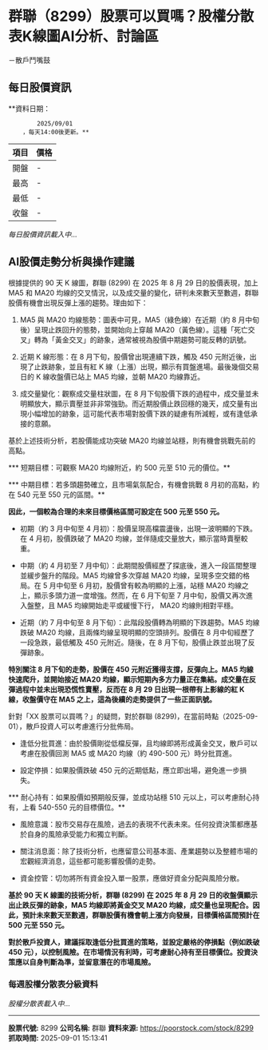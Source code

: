 # 群聯（8299）股票可以買嗎？股權分散表K線圖AI分析、討論區
－散戶鬥嘴鼓

## 每日股價資訊

**資料日期：
        
            2025/09/01
        ，每天14:00後更新。**

| 項目 | 價格 |
|------|------|
| 開盤 | - |
| 最高 | - |
| 最低 | - |
| 收盤 | - |

*每日股價資訊載入中...*

## AI股價走勢分析與操作建議

根據提供的 90 天 K 線圖，群聯 (8299) 在 2025 年 8 月 29 日的股價表現，加上 MA5 和 MA20 均線的交叉情況，以及成交量的變化，研判未來數天至數週，群聯股價有機會出現反彈上漲的趨勢。理由如下：

1.  MA5 與 MA20 均線態勢：圖表中可見，MA5（綠色線）在近期（約 8 月中旬後）呈現止跌回升的態勢，並開始向上穿越 MA20（黃色線）。這種「死亡交叉」轉為「黃金交叉」的跡象，通常被視為股價中期趨勢可能反轉的訊號。

2.  近期 K 線形態：在 8 月下旬，股價曾出現連續下跌，觸及 450 元附近後，出現了止跌跡象，並且有紅 K 線（上漲）出現，顯示有買盤進場。最後幾個交易日的 K 線收盤價已站上 MA5 均線，並朝 MA20 均線靠近。

3.  成交量變化：觀察成交量柱狀圖，在 8 月下旬股價下跌的過程中，成交量並未明顯放大，顯示賣壓並非非常強勁。而近期股價止跌回穩的幾天，成交量有出現小幅增加的跡象，這可能代表市場對股價下跌的疑慮有所減輕，或有逢低承接的意願。

基於上述技術分析，若股價能成功突破 MA20 均線並站穩，則有機會挑戰先前的高點。

***   短期目標：可觀察 MA20 均線附近，約 500 元至 510 元的價位。**

***   中期目標：若多頭趨勢確立，且市場氣氛配合，有機會挑戰 8 月初的高點，約在 540 元至 550 元的區間。**

**因此，一個較為合理的未來目標價格區間可設定在 500 元至 550 元。**

*   初期（約 3 月中旬至 4 月初）：股價呈現高檔震盪後，出現一波明顯的下跌。在 4 月初，股價跌破了 MA20 均線，並伴隨成交量放大，顯示當時賣壓較重。

*   中期（約 4 月初至 7 月中旬）：此期間股價經歷了探底後，進入一段區間整理並緩步盤升的階段。MA5 均線曾多次穿越 MA20 均線，呈現多空交錯的格局。在 5 月中旬至 6 月初，股價曾有較為明顯的上漲，站穩 MA20 均線之上，顯示多頭力道一度增強。然而，在 6 月下旬至 7 月中旬，股價又再次進入盤整，且 MA5 均線開始走平或緩慢下行， MA20 均線則相對平穩。

*   近期（約 7 月中旬至 8 月下旬）：此階段股價轉為明顯的下跌趨勢。MA5 均線跌破 MA20 均線，且兩條均線呈現明顯的空頭排列。股價在 8 月中旬經歷了一段急跌，最低觸及 450 元附近。隨後，在 8 月下旬，股價止跌並出現了反彈跡象。

**特別關注 8 月下旬的走勢，股價在 450 元附近獲得支撐，反彈向上。MA5 均線快速爬升，並開始接近 MA20 均線，顯示短期內多方力量正在集結。成交量在反彈過程中並未出現恐慌性賣壓，反而在 8 月 29 日出現一根帶有上影線的紅 K 線，收盤價守在 MA5 之上，這為後續的走勢提供了一些正面訊號。**

針對「XX 股票可以買嗎？」的疑問，對於群聯 (8299)，在當前時點（2025-09-01），散戶投資人可以考慮進行分批佈局。

*   逢低分批買進：由於股價剛從低檔反彈，且均線即將形成黃金交叉，散戶可以考慮在股價回測 MA5 或 MA20 均線（約 490-500 元）時分批買進。

*   設定停損：如果股價跌破 450 元的近期低點，應立即出場，避免進一步損失。

***   耐心持有：如果股價如預期般反彈，並成功站穩 510 元以上，可以考慮耐心持有，上看 540-550 元的目標價位。**

*   風險意識：股市交易存在風險，過去的表現不代表未來。任何投資決策都應基於自身的風險承受能力和獨立判斷。

*   關注消息面：除了技術分析，也應留意公司基本面、產業趨勢以及整體市場的宏觀經濟消息，這些都可能影響股價的走勢。

*   資金控管：切勿將所有資金投入單一股票，應做好資金分配與風險分散。

**基於 90 天 K 線圖的技術分析，群聯 (8299) 在 2025 年 8 月 29 日的收盤價顯示出止跌反彈的跡象，MA5 均線即將黃金交叉 MA20 均線，成交量也呈現配合。因此，預計未來數天至數週，群聯股價有機會朝上漲方向發展，目標價格區間預計在500 元至 550 元。**

**對於散戶投資人，建議採取逢低分批買進的策略，並設定嚴格的停損點（例如跌破 450 元），以控制風險。在市場情況有利時，可考慮耐心持有至目標價位。投資決策應以自身判斷為準，並留意潛在的市場風險。**

### 每週股權分散表分級資料

*股權分散表載入中...*

---

**股票代號:** 8299
**公司名稱:** 群聯
**資料來源:** https://poorstock.com/stock/8299
**抓取時間:** 2025-09-01 15:13:41